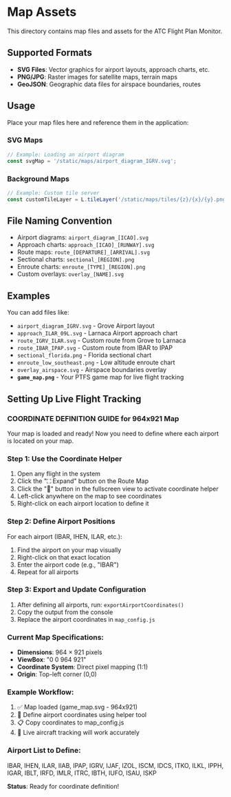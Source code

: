 
# Map Assets

This directory contains map files and assets for the ATC Flight Plan Monitor.

## Supported Formats

- **SVG Files**: Vector graphics for airport layouts, approach charts, etc.
- **PNG/JPG**: Raster images for satellite maps, terrain maps
- **GeoJSON**: Geographic data files for airspace boundaries, routes

## Usage

Place your map files here and reference them in the application:

### SVG Maps
```javascript
// Example: Loading an airport diagram
const svgMap = '/static/maps/airport_diagram_IGRV.svg';
```

### Background Maps
```javascript
// Example: Custom tile server
const customTileLayer = L.tileLayer('/static/maps/tiles/{z}/{x}/{y}.png');
```

## File Naming Convention

- Airport diagrams: `airport_diagram_[ICAO].svg`
- Approach charts: `approach_[ICAO]_[RUNWAY].svg`
- Route maps: `route_[DEPARTURE]_[ARRIVAL].svg`
- Sectional charts: `sectional_[REGION].png`
- Enroute charts: `enroute_[TYPE]_[REGION].png`
- Custom overlays: `overlay_[NAME].svg`

## Examples

You can add files like:
- `airport_diagram_IGRV.svg` - Grove Airport layout
- `approach_ILAR_09L.svg` - Larnaca Airport approach chart
- `route_IGRV_ILAR.svg` - Custom route from Grove to Larnaca
- `route_IBAR_IPAP.svg` - Custom route from IBAR to IPAP
- `sectional_florida.png` - Florida sectional chart
- `enroute_low_southeast.png` - Low altitude enroute chart
- `overlay_airspace.svg` - Airspace boundaries overlay
- **`game_map.png`** - Your PTFS game map for live flight tracking

## Setting Up Live Flight Tracking

### COORDINATE DEFINITION GUIDE for 964x921 Map

Your map is loaded and ready! Now you need to define where each airport is located on your map.

### Step 1: Use the Coordinate Helper
1. Open any flight in the system
2. Click the "⛶ Expand" button on the Route Map
3. Click the "📍" button in the fullscreen view to activate coordinate helper
4. Left-click anywhere on the map to see coordinates
5. Right-click on each airport location to define it

### Step 2: Define Airport Positions
For each airport (IBAR, IHEN, ILAR, etc.):
1. Find the airport on your map visually
2. Right-click on that exact location
3. Enter the airport code (e.g., "IBAR")
4. Repeat for all airports

### Step 3: Export and Update Configuration
1. After defining all airports, run: `exportAirportCoordinates()`
2. Copy the output from the console
3. Replace the airport coordinates in `map_config.js`

### Current Map Specifications:
- **Dimensions**: 964 × 921 pixels
- **ViewBox**: "0 0 964 921"
- **Coordinate System**: Direct pixel mapping (1:1)
- **Origin**: Top-left corner (0,0)

### Example Workflow:
1. ✅ Map loaded (game_map.svg - 964x921)
2. 🔄 Define airport coordinates using helper tool
3. 📋 Copy coordinates to map_config.js
4. 🎯 Live aircraft tracking will work accurately

### Airport List to Define:
IBAR, IHEN, ILAR, IIAB, IPAP, IGRV, IJAF, IZOL, ISCM, IDCS, ITKO, ILKL, IPPH, IGAR, IBLT, IRFD, IMLR, ITRC, IBTH, IUFO, ISAU, ISKP

**Status**: Ready for coordinate definition!
